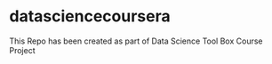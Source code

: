 datasciencecoursera
===================

This Repo has been created as part of Data Science Tool Box Course Project
